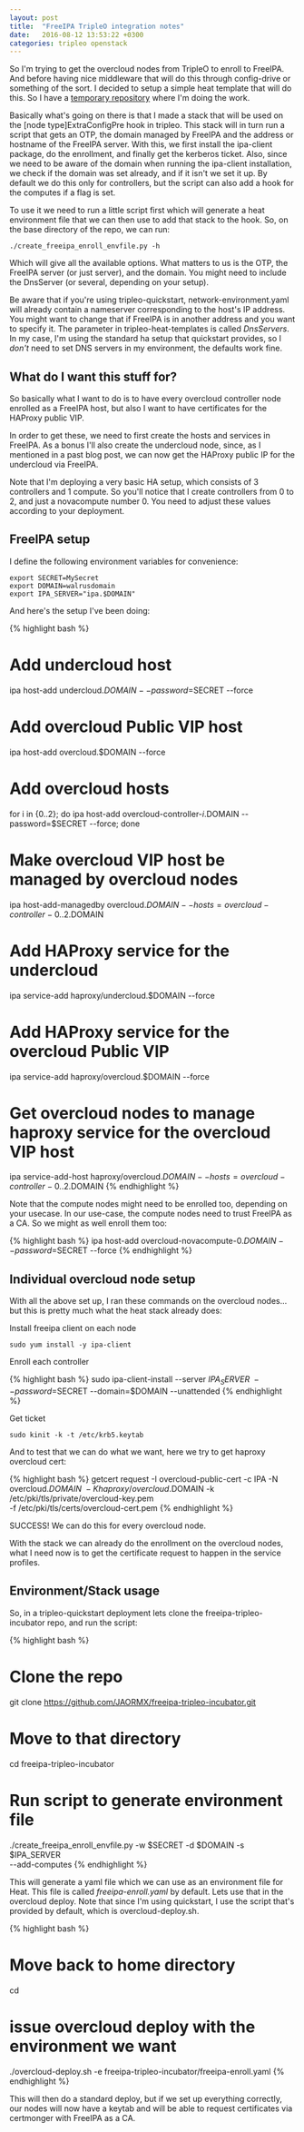 ```yaml
---
layout: post
title:  "FreeIPA TripleO integration notes"
date:   2016-08-12 13:53:22 +0300
categories: tripleo openstack
---
```


So I'm trying to get the overcloud nodes from TripleO to enroll to FreeIPA. And
before having nice middleware that will do this through config-drive or
something of the sort. I decided to setup a simple heat template that will do
this. So I have a [temporary repository][temp-repo] where I'm doing the work.

Basically what's going on there is that I made a stack that will be used on the
[node type]ExtraConfigPre hook in tripleo. This stack will in turn run a
script that gets an OTP, the domain managed by FreeIPA and the address or
hostname of the FreeIPA server. With this, we first install the ipa-client
package, do the enrollment, and finally get the kerberos ticket. Also, since
we need to be aware of the domain when running the ipa-client installation, we
check if the domain was set already, and if it isn't we set it up. By default
we do this only for controllers, but the script can also add a hook for the
computes if a flag is set.

To use it we need to run a little script first which will generate a heat
environment file that we can then use to add that stack to the hook. So, on
the base directory of the repo, we can run:

    ./create_freeipa_enroll_envfile.py -h

Which will give all the available options. What matters to us is the OTP, the
FreeIPA server (or just server), and the domain. You might need to include the
DnsServer (or several, depending on your setup).

Be aware that if you're using tripleo-quickstart, network-environment.yaml will
already contain a nameserver corresponding to the host's IP address. You might
want to change that if FreeIPA is in another address and you want to specify
it. The parameter in tripleo-heat-templates is called _DnsServers_. In my case,
I'm using the standard ha setup that quickstart provides, so I *don't* need to
set DNS servers in my environment, the defaults work fine.

## What do I want this stuff for?

So basically what I want to do is to have every overcloud controller node
enrolled as a FreeIPA host, but also I want to have certificates for the
HAProxy public VIP.

In order to get these, we need to first create the hosts and services in
FreeIPA. As a bonus I'll also create the undercloud node, since, as I mentioned
in a past blog post, we can now get the HAProxy public IP for the undercloud
via FreeIPA.

Note that I'm deploying a very basic HA setup, which consists of 3 controllers
and 1 compute. So you'll notice that I create controllers from 0 to 2, and
just a novacompute number 0. You need to adjust these values according to your
deployment.

## FreeIPA setup

I define the following environment variables for convenience:

    export SECRET=MySecret
    export DOMAIN=walrusdomain
    export IPA_SERVER="ipa.$DOMAIN"

And here's the setup I've been doing:

{% highlight bash %}
# Add undercloud host
ipa host-add undercloud.$DOMAIN --password=$SECRET --force

# Add overcloud Public VIP host
ipa host-add overcloud.$DOMAIN --force

# Add overcloud hosts
for i in {0..2}; do ipa host-add overcloud-controller-$i.$DOMAIN --password=$SECRET --force; done

# Make overcloud VIP host be managed by overcloud nodes
ipa host-add-managedby overcloud.$DOMAIN --hosts=overcloud-controller-{0..2}.$DOMAIN

# Add HAProxy service for the undercloud
ipa service-add haproxy/undercloud.$DOMAIN --force

# Add HAProxy service for the overcloud Public VIP
ipa service-add haproxy/overcloud.$DOMAIN --force

# Get overcloud nodes to manage haproxy service for the overcloud VIP host
ipa service-add-host haproxy/overcloud.$DOMAIN --hosts=overcloud-controller-{0..2}.$DOMAIN
{% endhighlight %}

Note that the compute nodes might need to be enrolled too, depending on your
usecase. In our use-case, the compute nodes need to trust FreeIPA as a CA. So
we might as well enroll them too:

{% highlight bash %}
ipa host-add overcloud-novacompute-0.$DOMAIN --password=$SECRET --force
{% endhighlight %}

## Individual overcloud node setup

With all the above set up, I ran these commands on the overcloud nodes... but
this is pretty much what the heat stack already does:

Install freeipa client on each node

    sudo yum install -y ipa-client

Enroll each controller

{% highlight bash %}
sudo ipa-client-install --server $IPA_SERVER \
    --password=$SECRET --domain=$DOMAIN --unattended
{% endhighlight %}

Get ticket

    sudo kinit -k -t /etc/krb5.keytab

And to test that we can do what we want, here we try to get haproxy overcloud
cert:

{% highlight bash %}
getcert request -I overcloud-public-cert -c IPA -N overcloud.$DOMAIN \
    -K haproxy/overcloud.$DOMAIN -k /etc/pki/tls/private/overcloud-key.pem \
    -f /etc/pki/tls/certs/overcloud-cert.pem
{% endhighlight %}

SUCCESS! We can do this for every overcloud node.

With the stack we can already do the enrollment on the overcloud nodes, what I
need now is to get the certificate request to happen in the service profiles.

## Environment/Stack usage

So, in a tripleo-quickstart deployment lets clone the freeipa-tripleo-incubator
repo, and run the script:

{% highlight bash %}
# Clone the repo
git clone https://github.com/JAORMX/freeipa-tripleo-incubator.git
# Move to that directory
cd freeipa-tripleo-incubator
# Run script to generate environment file
./create_freeipa_enroll_envfile.py -w $SECRET -d $DOMAIN -s $IPA_SERVER \
    --add-computes
{% endhighlight %}

This will generate a yaml file which we can use as an environment file for
Heat. This file is called _freeipa-enroll.yaml_ by default. Lets use that in
the overcloud deploy. Note that since I'm using quickstart, I use the script
that's provided by default, which is overcloud-deploy.sh.

{% highlight bash %}
# Move back to home directory
cd
# issue overcloud deploy with the environment we want
./overcloud-deploy.sh -e freeipa-tripleo-incubator/freeipa-enroll.yaml
{% endhighlight %}

This will then do a standard deploy, but if we set up everything correctly, our
nodes will now have a keytab and will be able to request certificates via
certmonger with FreeIPA as a CA.

[temp-repo]: https://github.com/JAORMX/freeipa-tripleo-incubator
